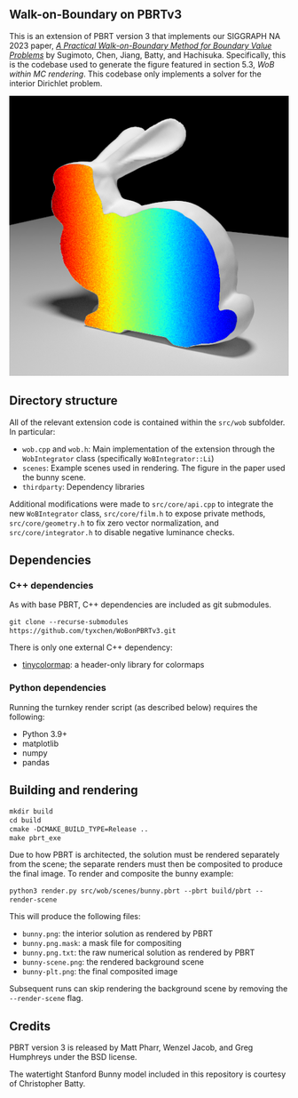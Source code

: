 Walk-on-Boundary on PBRTv3
--------------------------

This is an extension of PBRT version 3 that implements our SIGGRAPH NA 2023 paper,
[*A Practical Walk-on-Boundary Method for Boundary Value Problems*](https://rsugimoto.net/WoBforBVPsProject/) by Sugimoto, Chen, Jiang, Batty, and Hachisuka.
Specifically, this is the codebase used to generate the figure featured in section 5.3, *WoB within MC rendering*.
This codebase only implements a solver for the interior Dirichlet problem.

![A lengthwise slice of the Stanford Bunny, with a smooth linear gradient from red to blue](src/wob/scenes/bunny-plt.png)

## Directory structure

All of the relevant extension code is contained within the `src/wob` subfolder. In particular:

- `wob.cpp` and `wob.h`: Main implementation of the extension through the `WobIntegrator` class (specifically `WoBIntegrator::Li`)
- `scenes`: Example scenes used in rendering. The figure in the paper used the bunny scene.
- `thirdparty`: Dependency libraries

Additional modifications were made to `src/core/api.cpp` to integrate the new `WoBIntegrator` class,
`src/core/film.h` to expose private methods,
`src/core/geometry.h` to fix zero vector normalization,
and `src/core/integrator.h` to disable negative luminance checks.

## Dependencies

### C++ dependencies

As with base PBRT, C++ dependencies are included as git submodules.

    git clone --recurse-submodules https://github.com/tyxchen/WoBonPBRTv3.git

There is only one external C++ dependency:

- [tinycolormap](https://github.com/yuki-koyama/tinycolormap): a header-only library for colormaps

### Python dependencies

Running the turnkey render script (as described below) requires the following:

- Python 3.9+
- matplotlib
- numpy
- pandas

## Building and rendering

```
mkdir build
cd build
cmake -DCMAKE_BUILD_TYPE=Release ..
make pbrt_exe
```

Due to how PBRT is architected, the solution must be rendered separately from the scene;
the separate renders must then be composited to produce the final image.
To render and composite the bunny example:

    python3 render.py src/wob/scenes/bunny.pbrt --pbrt build/pbrt --render-scene

This will produce the following files:

- `bunny.png`: the interior solution as rendered by PBRT
- `bunny.png.mask`: a mask file for compositing
- `bunny.png.txt`: the raw numerical solution as rendered by PBRT
- `bunny-scene.png`: the rendered background scene
- `bunny-plt.png`: the final composited image

Subsequent runs can skip rendering the background scene by removing the `--render-scene` flag.

## Credits

PBRT version 3 is released by Matt Pharr, Wenzel Jacob, and Greg Humphreys under the BSD license.

The watertight Stanford Bunny model included in this repository is courtesy of Christopher Batty.
